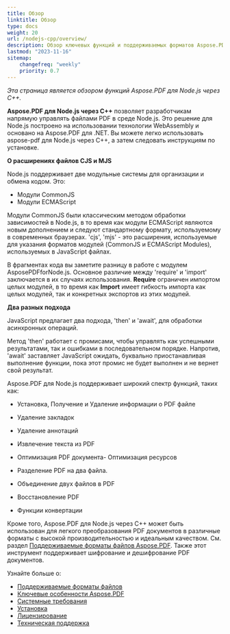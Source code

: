 ```yaml
---
title: Обзор
linktitle: Обзор
type: docs
weight: 20
url: /nodejs-cpp/overview/
description: Обзор ключевых функций и поддерживаемых форматов Aspose.PDF для Node.js через C++, руководство по установке и лицензированию.
lastmod: "2023-11-16"
sitemap:
    changefreq: "weekly"
    priority: 0.7
---
```


_Эта страница является обзором функций Aspose.PDF для Node.js через C++._

**Aspose.PDF для Node.js через C++** позволяет разработчикам напрямую управлять файлами PDF в среде Node.js. Это решение для Node.js построено на использовании технологии WebAssembly и основано на Aspose.PDF для .NET. Вы можете легко использовать aspose-pdf для Node.js через C++, а затем следовать инструкциям по установке.

**О расширениях файлов CJS и MJS**

Node.js поддерживает две модульные системы для организации и обмена кодом. Это:

- Модули CommonJS
- Модули ECMAScript

Модули CommonJS были классическим методом обработки зависимостей в Node.js, в то время как модули ECMAScript являются новым дополнением и следуют стандартному формату, используемому в современных браузерах.
 'cjs', 'mjs' - это расширения, используемые для указания форматов модулей (CommonJS и ECMAScript Modules), используемых в JavaScript файлах.

В фрагментах кода вы заметите разницу в работе с модулем AsposePDFforNode.js. Основное различие между 'require' и 'import' заключается в их случаях использования. **Require** ограничен импортом целых модулей, в то время как **Import** имеет гибкость импорта как целых модулей, так и конкретных экспортов из этих модулей.

**Два разных подхода**

JavaScript предлагает два подхода, 'then' и 'await', для обработки асинхронных операций.

Метод 'then' работает с промисами, чтобы управлять как успешными результатами, так и ошибками в последовательном порядке. Напротив, 'await' заставляет JavaScript ожидать, буквально приостанавливая выполнение функции, пока этот промис не будет выполнен и не вернет свой результат.

Aspose.PDF для Node.js поддерживает широкий спектр функций, таких как:

- Установка, Получение и Удаление информации о PDF файле
- Удаление закладок
- Удаление аннотаций
- Извлечение текста из PDF

- Оптимизация PDF документа- Оптимизация ресурсов
- Разделение PDF на два файла.
- Объединение двух файлов в PDF
- Восстановление PDF
- Функции конвертации

Кроме того, Aspose.PDF для Node.js через C++ может быть использован для легкого преобразования PDF документов в различные форматы с высокой производительностью и идеальным качеством. См. раздел [Поддерживаемые форматы файлов Aspose.PDF](https://docs.aspose.com/pdf/nodejs-cpp/supported-file-formats/). Также этот инструмент поддерживает шифрование и дешифрование PDF документов.

Узнайте больше о:

- [Поддерживаемые форматы файлов](/pdf/nodejs-cpp/supported-file-formats/)
- [Ключевые особенности Aspose.PDF](/pdf/nodejs-cpp/key-features/)
- [Системные требования](/pdf/nodejs-cpp/system-requirements/)
- [Установка](/pdf/nodejs-cpp/installation/)
- [Лицензирование](/pdf/nodejs-cpp/licensing/)
- [Техническая поддержка](/pdf/nodejs-cpp/technical-support/)